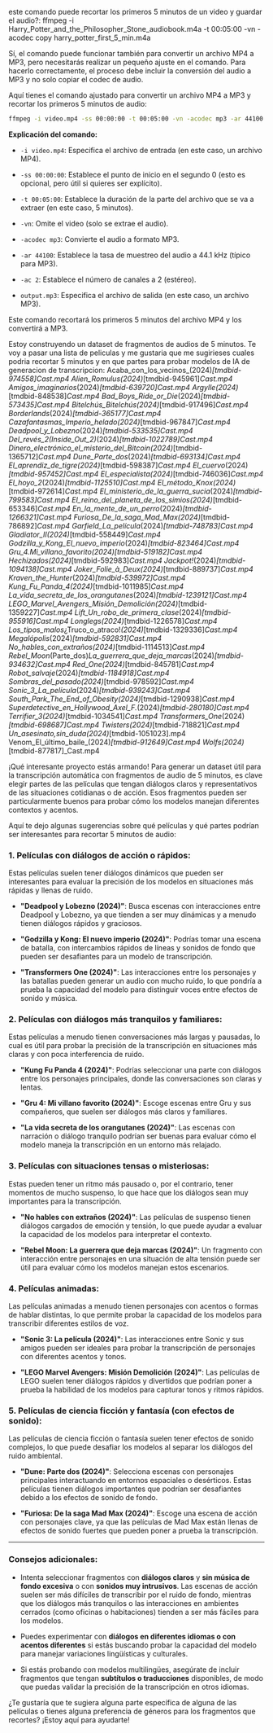 este comando puede recortar los primeros 5 minutos de un video y guardar el audio?: ffmpeg -i Harry_Potter_and_the_Philosopher_Stone_audiobook.m4a -t 00:05:00 -vn -acodec copy harry_potter_first_5_min.m4a

Sí, el comando puede funcionar también para convertir un archivo MP4 a MP3, pero necesitarás realizar un pequeño ajuste en el comando. Para hacerlo correctamente, el proceso debe incluir la conversión del audio a MP3 y no solo copiar el codec de audio.

Aquí tienes el comando ajustado para convertir un archivo MP4 a MP3 y recortar los primeros 5 minutos de audio:

```bash
ffmpeg -i video.mp4 -ss 00:00:00 -t 00:05:00 -vn -acodec mp3 -ar 44100 -ac 2 output.mp3
```

**Explicación del comando:**

- `-i video.mp4`: Especifica el archivo de entrada (en este caso, un archivo MP4).
    
- `-ss 00:00:00`: Establece el punto de inicio en el segundo 0 (esto es opcional, pero útil si quieres ser explícito).
    
- `-t 00:05:00`: Establece la duración de la parte del archivo que se va a extraer (en este caso, 5 minutos).
    
- `-vn`: Omite el video (solo se extrae el audio).
    
- `-acodec mp3`: Convierte el audio a formato MP3.
    
- `-ar 44100`: Establece la tasa de muestreo del audio a 44.1 kHz (típico para MP3).
    
- `-ac 2`: Establece el número de canales a 2 (estéreo).
    
- `output.mp3`: Especifica el archivo de salida (en este caso, un archivo MP3).
    

Este comando recortará los primeros 5 minutos del archivo MP4 y los convertirá a MP3.

Estoy construyendo un dataset de fragmentos de audios de 5 minutos. Te voy a pasar una lista de peliculas y me gustaria que me sugirieses cuales podria recortar 5 minutos y en que partes para probar modelos de IA de generacion de transcripcion:
Acaba_con_los_vecinos_(2024)_[tmdbid-974558]_Cast.mp4
Alien_Romulus_(2024)_[tmdbid-945961]_Cast.mp4
Amigos_imaginarios_(2024)_[tmdbid-639720]_Cast.mp4
Argylle_(2024)_[tmdbid-848538]_Cast.mp4
Bad_Boys_Ride_or_Die_(2024)_[tmdbid-573435]_Cast.mp4
Bitelchús_Bitelchús_(2024)_[tmdbid-917496]_Cast.mp4
Borderlands_(2024)_[tmdbid-365177]_Cast.mp4
Cazafantasmas_Imperio_helado_(2024)_[tmdbid-967847]_Cast.mp4
Deadpool_y_Lobezno_(2024)_[tmdbid-533535]_Cast.mp4
Del_revés_2_(Inside_Out_2)_(2024)_[tmdbid-1022789]_Cast.mp4
Dinero_electrónico_el_misterio_del_Bitcoin_(2024)_[tmdbid-1365712]_Cast.mp4
Dune_Parte_dos_(2024)_[tmdbid-693134]_Cast.mp4
El_aprendiz_de_tigre_(2024)_[tmdbid-598387]_Cast.mp4
El_cuervo_(2024)_[tmdbid-957452]_Cast.mp4
El_especialista_(2024)_[tmdbid-746036]_Cast.mp4
El_hoyo_2_(2024)_[tmdbid-1125510]_Cast.mp4
El_método_Knox_(2024)_[tmdbid-972614]_Cast.mp4
El_ministerio_de_la_guerra_sucia_(2024)_[tmdbid-799583]_Cast.mp4
El_reino_del_planeta_de_los_simios_(2024)_[tmdbid-653346]_Cast.mp4
En_la_mente_de_un_perro_(2024)_[tmdbid-1266321]_Cast.mp4
Furiosa_De_la_saga_Mad_Max_(2024)_[tmdbid-786892]_Cast.mp4
Garfield_La_película_(2024)_[tmdbid-748783]_Cast.mp4
Gladiator_II_(2024)_[tmdbid-558449]_Cast.mp4
Godzilla_y_Kong_El_nuevo_imperio_(2024)_[tmdbid-823464]_Cast.mp4
Gru_4._Mi_villano_favorito_(2024)_[tmdbid-519182]_Cast.mp4
Hechizados_(2024)_[tmdbid-592983]_Cast.mp4
Jackpot!_(2024)_[tmdbid-1094138]_Cast.mp4
Joker_Folie_à_Deux_(2024)_[tmdbid-889737]_Cast.mp4
Kraven_the_Hunter_(2024)_[tmdbid-539972]_Cast.mp4
Kung_Fu_Panda_4_(2024)_[tmdbid-1011985]_Cast.mp4
La_vida_secreta_de_los_orangutanes_(2024)_[tmdbid-1239121]_Cast.mp4
LEGO_Marvel_Avengers_Misión_Demolición_(2024)_[tmdbid-1359227]_Cast.mp4
Lift_Un_robo_de_primera_clase_(2024)_[tmdbid-955916]_Cast.mp4
Longlegs_(2024)_[tmdbid-1226578]_Cast.mp4
Los_tipos_malos_¿Truco_o_atraco!_(2024)_[tmdbid-1329336]_Cast.mp4
Megalópolis_(2024)_[tmdbid-592831]_Cast.mp4
No_hables_con_extraños_(2024)_[tmdbid-1114513]_Cast.mp4
Rebel_Moon_(Parte_dos)_La_guerrera_que_deja_marcas_(2024)_[tmdbid-934632]_Cast.mp4
Red_One_(2024)_[tmdbid-845781]_Cast.mp4
Robot_salvaje_(2024)_[tmdbid-1184918]_Cast.mp4
Sombras_del_pasado_(2024)_[tmdbid-978592]_Cast.mp4
Sonic_3_La_película_(2024)_[tmdbid-939243]_Cast.mp4
South_Park_The_End_of_Obesity_(2024)_[tmdbid-1290938]_Cast.mp4
Superdetective_en_Hollywood_Axel_F._(2024)_[tmdbid-280180]_Cast.mp4
Terrifier_3_(2024)_[tmdbid-1034541]_Cast.mp4
Transformers_One_(2024)_[tmdbid-698687]_Cast.mp4
Twisters_(2024)_[tmdbid-718821]_Cast.mp4
Un_asesinato,_sin_duda_(2024)_[tmdbid-1051023].mp4
Venom_El_último_baile_(2024)_[tmdbid-912649]_Cast.mp4
Wolfs_(2024)_[tmdbid-877817]_Cast.mp4

¡Qué interesante proyecto estás armando! Para generar un dataset útil para la transcripción automática con fragmentos de audio de 5 minutos, es clave elegir partes de las películas que tengan diálogos claros y representativos de las situaciones cotidianas o de acción. Esos fragmentos pueden ser particularmente buenos para probar cómo los modelos manejan diferentes contextos y acentos.

Aquí te dejo algunas sugerencias sobre qué películas y qué partes podrían ser interesantes para recortar 5 minutos de audio:

### 1. **Películas con diálogos de acción o rápidos:**

Estas películas suelen tener diálogos dinámicos que pueden ser interesantes para evaluar la precisión de los modelos en situaciones más rápidas y llenas de ruido.

- **"Deadpool y Lobezno (2024)"**: Busca escenas con interacciones entre Deadpool y Lobezno, ya que tienden a ser muy dinámicas y a menudo tienen diálogos rápidos y graciosos.
    
- **"Godzilla y Kong: El nuevo imperio (2024)"**: Podrías tomar una escena de batalla, con intercambios rápidos de líneas y sonidos de fondo que pueden ser desafiantes para un modelo de transcripción.
    
- **"Transformers One (2024)"**: Las interacciones entre los personajes y las batallas pueden generar un audio con mucho ruido, lo que pondría a prueba la capacidad del modelo para distinguir voces entre efectos de sonido y música.
    

### 2. **Películas con diálogos más tranquilos y familiares:**

Estas películas a menudo tienen conversaciones más largas y pausadas, lo cual es útil para probar la precisión de la transcripción en situaciones más claras y con poca interferencia de ruido.

- **"Kung Fu Panda 4 (2024)"**: Podrías seleccionar una parte con diálogos entre los personajes principales, donde las conversaciones son claras y lentas.
    
- **"Gru 4: Mi villano favorito (2024)"**: Escoge escenas entre Gru y sus compañeros, que suelen ser diálogos más claros y familiares.
    
- **"La vida secreta de los orangutanes (2024)"**: Las escenas con narración o diálogo tranquilo podrían ser buenas para evaluar cómo el modelo maneja la transcripción en un entorno más relajado.
    

### 3. **Películas con situaciones tensas o misteriosas:**

Estas pueden tener un ritmo más pausado o, por el contrario, tener momentos de mucho suspenso, lo que hace que los diálogos sean muy importantes para la transcripción.

- **"No hables con extraños (2024)"**: Las películas de suspenso tienen diálogos cargados de emoción y tensión, lo que puede ayudar a evaluar la capacidad de los modelos para interpretar el contexto.
    
- **"Rebel Moon: La guerrera que deja marcas (2024)"**: Un fragmento con interacción entre personajes en una situación de alta tensión puede ser útil para evaluar cómo los modelos manejan estos escenarios.
    

### 4. **Películas animadas:**

Las películas animadas a menudo tienen personajes con acentos o formas de hablar distintas, lo que permite probar la capacidad de los modelos para transcribir diferentes estilos de voz.

- **"Sonic 3: La película (2024)"**: Las interacciones entre Sonic y sus amigos pueden ser ideales para probar la transcripción de personajes con diferentes acentos y tonos.
    
- **"LEGO Marvel Avengers: Misión Demolición (2024)"**: Las películas de LEGO suelen tener diálogos rápidos y divertidos que podrían poner a prueba la habilidad de los modelos para capturar tonos y ritmos rápidos.
    

### 5. **Películas de ciencia ficción y fantasía (con efectos de sonido):**

Las películas de ciencia ficción o fantasía suelen tener efectos de sonido complejos, lo que puede desafiar los modelos al separar los diálogos del ruido ambiental.

- **"Dune: Parte dos (2024)"**: Selecciona escenas con personajes principales interactuando en entornos espaciales o desérticos. Estas películas tienen diálogos importantes que podrían ser desafiantes debido a los efectos de sonido de fondo.
    
- **"Furiosa: De la saga Mad Max (2024)"**: Escoge una escena de acción con personajes clave, ya que las películas de Mad Max están llenas de efectos de sonido fuertes que pueden poner a prueba la transcripción.
    

---

### **Consejos adicionales:**

- Intenta seleccionar fragmentos con **diálogos claros** y **sin música de fondo excesiva** o con **sonidos muy intrusivos**. Las escenas de acción suelen ser más difíciles de transcribir por el ruido de fondo, mientras que los diálogos más tranquilos o las interacciones en ambientes cerrados (como oficinas o habitaciones) tienden a ser más fáciles para los modelos.
    
- Puedes experimentar con **diálogos en diferentes idiomas o con acentos diferentes** si estás buscando probar la capacidad del modelo para manejar variaciones lingüísticas y culturales.
    
- Si estás probando con modelos multilingües, asegúrate de incluir fragmentos que tengan **subtítulos o traducciones** disponibles, de modo que puedas validar la precisión de la transcripción en otros idiomas.
    

¿Te gustaría que te sugiera alguna parte específica de alguna de las películas o tienes alguna preferencia de géneros para los fragmentos que recortes? ¡Estoy aquí para ayudarte!


